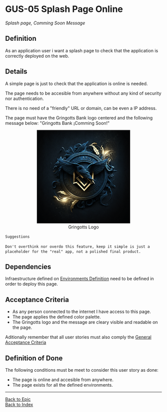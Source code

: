 # GUS-05 Splash Page Online
_Splash page, Comming Soon Message_

## Definition
As an application user i want a splash page to check that the application is correctly deployed on the web.

## Details
A simple page is just to check that the application is online is needed. 

The page needs to be accesible from anywhere without any kind of security nor authentication.

There is no need of a "friendly" URL or domain, can be even a IP address.

The page must have the Gringotts Bank logo centered and the following message below: "Gringotts Bank ¡Comming Soon!"

<figure align="center">
<img src="../assets/gringotts_logo.png" alt="Gringotts Logo" title="Gringotts Logo" width="300"> 
<figcaption>Gringotts Logo</figcaption>
</figure>

```
Suggestions 

Don't overthink nor overdo this feature, keep it simple is just a placeholder for the "real" app, not a polished final product.
```

## Dependencies
Infraestructure defined on [Environments Definition](GUS-02-Environments-Definition.md) need to be defined in order to deploy this page.

## Acceptance Criteria
* As any person connected to the internet I have access to this page.
* The page applies the defined color palette.
* The Gringotts logo and the message are cleary visible and readable on the page.

Aditionally remember that all user stories must also comply the [General Acceptance Criteria](../generalAcceptanceCriteria.md)

## Definition of Done
The following conditions must be meet to consider this user story as done:
* The page is online and accesible from anywhere.
* The page exists for all the defined environments.

---
[Back to Epic](GEP-01-Release-Zero.md) <br>
[Back to Index](../../README.md)